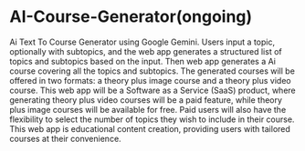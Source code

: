 # AI-Course-Generator(ongoing)

Ai Text To Course Generator using Google Gemini. Users input a topic, optionally with subtopics, and the web app generates a structured list of topics and subtopics based on the input. Then web app generates a Ai course covering all the topics and subtopics. The generated courses will be offered in two formats: a theory plus image course and a theory plus video course. This web app will be a Software as a Service (SaaS) product, where generating theory plus video courses will be a paid feature, while theory plus image courses will be available for free. Paid users will also have the flexibility to select the number of topics they wish to include in their course. This web app is educational content creation, providing users with tailored courses at their convenience.
